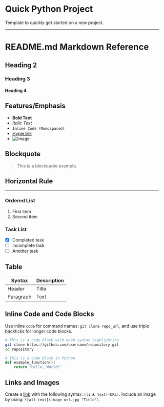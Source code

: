 # Quick Python Project

Template to quickly get started on a new project.

---

# README.md Markdown Reference

## Heading 2

### Heading 3

#### Heading 4


## Features/Emphasis

- **Bold Text**
- *Italic Text*
- `Inline Code (Monospaced)`
- [Hyperlink](https://example.com)
- ![Image](image-url.jpg)


## Blockquote

> This is a blockquote example.

## Horizontal Rule

---

### Ordered List

1. First item
2. Second item

### Task List

- [x] Completed task
- [ ] Incomplete task
- [ ] Another task

## Table

| Syntax    | Description |
| --------- | ----------- |
| Header    | Title       |
| Paragraph | Text        |


## Inline Code and Code Blocks

Use inline `code` for command names: `git clone repo_url`, and use triple backticks for longer code blocks.

```bash
# This is a code block with bash syntax highlighting
git clone https://github.com/username/repository.git
cd repository
```

```python
# This is a code block in Python
def example_function():
    return "Hello, World!"
```

## Links and Images

Create a [link](https://www.example.com) with the following syntax: `[link text](URL)`.
Include an image by using: `![alt text](image-url.jpg "Title")`.

